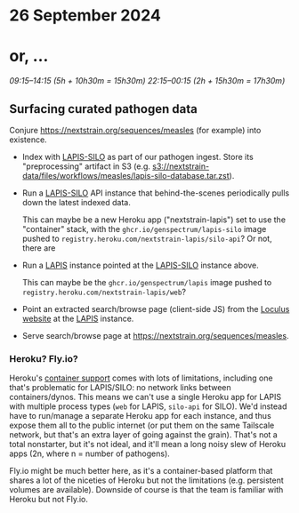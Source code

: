 # 26 September 2024
# or, …

_09:15–14:15 (5h + 10h30m = 15h30m)_
_22:15–00:15 (2h + 15h30m = 17h30m)_

## Surfacing curated pathogen data

Conjure <https://nextstrain.org/sequences/measles> (for example) into existence.

- Index with [LAPIS-SILO][] as part of our pathogen ingest.  Store its
  "preprocessing" artifact in S3 (e.g. <s3://nextstrain-data/files/workflows/measles/lapis-silo-database.tar.zst>).

- Run a [LAPIS-SILO][] API instance that behind-the-scenes periodically pulls
  down the latest indexed data.

  This can maybe be a new Heroku app ("nextstrain-lapis") set to use the
  "container" stack, with the `ghcr.io/genspectrum/lapis-silo` image pushed to
  `registry.heroku.com/nextstrain-lapis/silo-api`?  Or not, there are 

- Run a [LAPIS][] instance pointed at the [LAPIS-SILO][] instance above.

  This can maybe be the `ghcr.io/genspectrum/lapis` image pushed to
  `registry.heroku.com/nextstrain-lapis/web`?

- Point an extracted search/browse page (client-side JS) from the [Loculus
  website][] at the [LAPIS][] instance.

- Serve search/browse page at <https://nextstrain.org/sequences/measles>.


[LAPIS-SILO]: https://github.com/GenSpectrum/LAPIS-SILO
[LAPIS]: https://github.com/GenSpectrum/LAPIS
[Loculus website]: https://github.com/loculus-project/loculus/tree/main/website


### Heroku? Fly.io?

Heroku's [container
support](https://devcenter.heroku.com/articles/container-registry-and-runtime)
comes with lots of limitations, including one that's problematic for
LAPIS/SILO: no network links between containers/dynos.  This means we can't use
a single Heroku app for LAPIS with multiple process types (`web` for LAPIS,
`silo-api` for SILO).  We'd instead have to run/manage a separate Heroku app
for each instance, and thus expose them all to the public internet (or put them
on the same Tailscale network, but that's an extra layer of going against the
grain).  That's not a total nonstarter, but it's not ideal, and it'll mean a
long noisy slew of Heroku apps (2n, where n = number of pathogens).

Fly.io might be much better here, as it's a container-based platform that
shares a lot of the niceties of Heroku but not the limitations (e.g. persistent
volumes are available).  Downside of course is that the team is familiar with
Heroku but not Fly.io.
